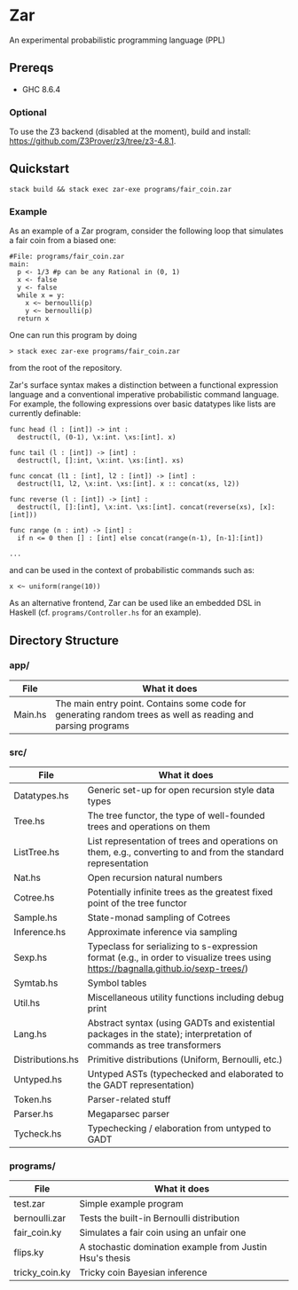 # Zar

An experimental probabilistic programming language (PPL)

## Prereqs

* GHC 8.6.4

### Optional

To use the Z3 backend (disabled at the moment), build and install: https://github.com/Z3Prover/z3/tree/z3-4.8.1.

## Quickstart

```
stack build && stack exec zar-exe programs/fair_coin.zar
```
### Example

As an example of a Zar program, consider the following loop that simulates a fair coin from a biased one:

```
#File: programs/fair_coin.zar
main:
  p <- 1/3 #p can be any Rational in (0, 1)
  x <- false
  y <- false
  while x = y:
    x <~ bernoulli(p)
    y <~ bernoulli(p)
  return x
```

One can run this program by doing

```
> stack exec zar-exe programs/fair_coin.zar 
```

from the root of the repository.

Zar's surface syntax makes a distinction between a functional expression language and a conventional imperative probabilistic command language. For example, the following expressions over basic datatypes like lists are currently definable: 

```
func head (l : [int]) -> int :
  destruct(l, (0-1), \x:int. \xs:[int]. x)

func tail (l : [int]) -> [int] :
  destruct(l, []:int, \x:int. \xs:[int]. xs)

func concat (l1 : [int], l2 : [int]) -> [int] :
  destruct(l1, l2, \x:int. \xs:[int]. x :: concat(xs, l2))

func reverse (l : [int]) -> [int] :
  destruct(l, []:[int], \x:int. \xs:[int]. concat(reverse(xs), [x]:[int]))

func range (n : int) -> [int] :
  if n <= 0 then [] : [int] else concat(range(n-1), [n-1]:[int])
  
...
```

and can be used in the context of probabilistic commands such as: 

```
x <~ uniform(range(10))
```

As an alternative frontend, Zar can be used like an embedded DSL in Haskell (cf. `programs/Controller.hs` for an example).

## Directory Structure

### app/

| File | What it does |
|------|--------------|
| Main.hs | The main entry point. Contains some code for generating random trees as well as reading and parsing programs |

### src/

| File | What it does |
|------|--------------|
| Datatypes.hs | Generic set-up for open recursion style data types |
| Tree.hs      | The tree functor, the type of well-founded trees and operations on them |
| ListTree.hs  | List representation of trees and operations on them, e.g., converting to and from the standard representation |
| Nat.hs       | Open recursion natural numbers |
| Cotree.hs    | Potentially infinite trees as the greatest fixed point of the tree functor |
| Sample.hs    | State-monad sampling of Cotrees |
| Inference.hs | Approximate inference via sampling |
| Sexp.hs      | Typeclass for serializing to s-expression format (e.g., in order to visualize trees using https://bagnalla.github.io/sexp-trees/) |
| Symtab.hs    | Symbol tables |
| Util.hs      | Miscellaneous utility functions including debug print |
| Lang.hs      | Abstract syntax (using GADTs and existential packages in the state); interpretation of commands as tree transformers |
| Distributions.hs | Primitive distributions (Uniform, Bernoulli, etc.) |
| Untyped.hs   | Untyped ASTs (typechecked and elaborated to the GADT representation) |
| Token.hs     | Parser-related stuff |
| Parser.hs    | Megaparsec parser |
| Tycheck.hs   | Typechecking / elaboration from untyped to GADT |

### programs/

| File | What it does |
|------|--------------|
| test.zar      | Simple example program |
| bernoulli.zar | Tests the built-in Bernoulli distribution |
| fair_coin.ky  | Simulates a fair coin using an unfair one |
| flips.ky      | A stochastic domination example from Justin Hsu's thesis |
| tricky_coin.ky| Tricky coin Bayesian inference |
